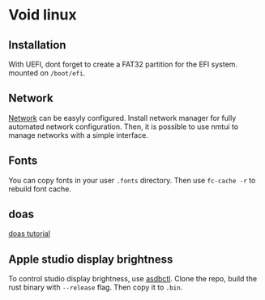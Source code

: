 # Void linux

## Installation

With UEFI, dont forget to create a FAT32 partition for the EFI system. mounted on `/boot/efi`.

## Network

[Network](https://docs.voidlinux.org/config/network/networkmanager.html) can be easyly configured.
Install network manager for fully automated network configuration.
Then, it is possible to use nmtui to manage networks with a simple interface.

## Fonts

You can copy fonts in your user `.fonts` directory. Then use `fc-cache -r` to rebuild font cache.

## doas

[doas tutorial](https://flak.tedunangst.com/post/doas-mastery)

## Apple studio display brightness

To control studio display brightness, use [asdbctl](https://github.com/juliuszint/asdbctl).
Clone the repo, build the rust binary with `--release` flag. Then copy it to `.bin`.

